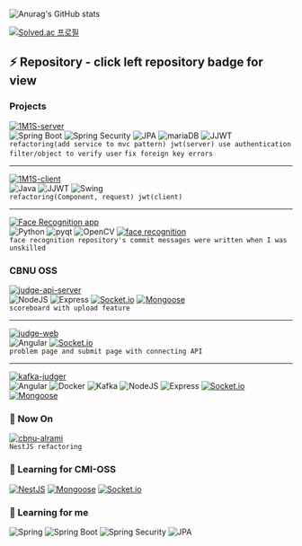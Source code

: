 ![Anurag's GitHub stats](https://github-readme-stats.vercel.app/api?username=vcho1958&show_icons=true&theme=radical)

[![Solved.ac
프로필](http://mazassumnida.wtf/api/v2/generate_badge?boj=vcho1958)](https://solved.ac/vcho1958)
## ⚡ Repository - click left repository badge for view
### Projects  
[![1M1S-server](http://img.shields.io/badge/-1M1S%20Server-000000?style=square&logo=github)](https://github.com/1M1S/1M1S-server)   
  ![Spring Boot](http://img.shields.io/badge/-SpringBoot-6DB33F?style=flat&logo=SpringBoot&logoColor=white)
  ![Spring Security](http://img.shields.io/badge/-SpringSecurity-6DB33F?style=flat&logo=SpringSecurity&logoColor=white)
  ![JPA](http://img.shields.io/badge/-JPA-6DB33F?style=flat)
  ![mariaDB](http://img.shields.io/badge/-MariaDB-003545?style=flat&logo=mariaDB)
  ![JJWT](http://img.shields.io/badge/-JJWT-6DB33F?style=flat)   
  `refactoring(add service to mvc pattern) jwt(server) use authentication filter/object to verify user`
  `fix foreign key errors`
  
  -------------------------------
[![1M1S-client](http://img.shields.io/badge/-1M1S%20Client-000000?style=square&logo=github)](https://github.com/1M1S/1M1S-client)   
  ![Java](http://img.shields.io/badge/-JAVA-007396?style=flat&logo=java)
  ![JJWT](http://img.shields.io/badge/-JJWT-6DB33F?style=flat)
  ![Swing](http://img.shields.io/badge/-Swing-6DB33F?style=flat)  
  `refactoring(Component, request) jwt(client)`
  
  ------------------------------
[![Face Recognition app](http://img.shields.io/badge/-Face%20Recognition%20app-000000?style=square&logo=github)](https://github.com/vcho1958/face_recognition_app)  
  ![Python](http://img.shields.io/badge/-Python-3776AB?style=flat&logo=python&logoColor=white)
  ![pyqt](http://img.shields.io/badge/-pyqt-41CD52?style=flat&logo=qt&logoColor=white)
  ![OpenCV](http://img.shields.io/badge/-OpenCV-3776AB?style=flat&logo=openCV&logoColor=white#5C3EE8)
  [![face recognition](http://img.shields.io/badge/-face%20recognition%20package-000000?style=flat&logo=github)](https://github.com/ageitgey/face_recognition)  
 `face recognition repository's commit messages were written when I was unskilled `


### CBNU OSS
[![judge-api-server](http://img.shields.io/badge/-judge%20api%20server-000000?style=square&logo=github)](https://github.com/cbnusw/judge-api-server)  
  ![NodeJS](http://img.shields.io/badge/-NodeJS-339933?style=flat&logo=Node.JS&logoColor=white)
  ![Express](http://img.shields.io/badge/-Express-000000?style=flat&logo=express&logoColor=white)
  [![Socket.io](http://img.shields.io/badge/-Socket.io-010101?style=flat&logo=Socket.io&logoColor=white)](https://socket.io/)
  [![Mongoose](http://img.shields.io/badge/-Mongoose-47A248?style=flat&logo=MongoDB&logoColor=white)](https://mongoosejs.com/docs/guide.html)    
  `scoreboard with upload feature`
  
  -----------------
[![judge-web](http://img.shields.io/badge/-judge%20web-000000?style=square&logo=github)](https://github.com/cbnusw/judge-web)  
  ![Angular](http://img.shields.io/badge/-Angular-DD0031?style=flat&logo=angular&logoColor=white)
  [![Socket.io](http://img.shields.io/badge/-Socket.io-010101?style=flat&logo=Socket.io&logoColor=white)](https://socket.io/)  
  `problem page and submit page with connecting API`
  
  --------------------------  
[![kafka-judger](http://img.shields.io/badge/-kafka%20judger%20monitoring-000000?style=square&logo=github)](https://github.com/vcho1958/kafka-judger)  
  ![Angular](http://img.shields.io/badge/-Angular-DD0031?style=flat&logo=angular&logoColor=white)
  ![Docker](http://img.shields.io/badge/-Docker-2496ED?style=flat&logo=docker&logoColor=white)
  ![Kafka](http://img.shields.io/badge/-Kafka-2496ED?style=flat)
  ![NodeJS](http://img.shields.io/badge/-NodeJS-339933?style=flat&logo=node.js&logoColor=white)
  ![Express](http://img.shields.io/badge/-Express-000000?style=flat&logo=express&logoColor=white)
  [![Socket.io](http://img.shields.io/badge/-Socket.io-010101?style=flat&logo=Socket.io&logoColor=white)](https://socket.io/)
  [![Mongoose](http://img.shields.io/badge/-Mongoose-47A248?style=flat&logo=MongoDB&logoColor=white)](https://mongoosejs.com/docs/guide.html)

### 🔭 Now On
[![cbnu-alrami](http://img.shields.io/badge/-CBNU%20Alrami-000000?logo=github)](https://github.com/vcho1958/cbnu-alrami)  
`NestJS refactoring`
### 🌱 Learning for CMI-OSS
[![NestJS](http://img.shields.io/badge/-NestJS-E0234E?style=flat&logo=nestjs)](https://docs.nestjs.kr/first-steps)
[![Mongoose](http://img.shields.io/badge/-Mongoose-47A248?style=flat&logo=MongoDB&logoColor=white)](https://mongoosejs.com/docs/guide.html)
[![Socket.io](http://img.shields.io/badge/-Socket.io-010101?style=flat&logo=Socket.io&logoColor=white)](https://socket.io/)

### 🌱 Learning for me
![Spring](http://img.shields.io/badge/-Spring-6DB33F?style=flat&logo=Spring&logoColor=white)
![Spring Boot](http://img.shields.io/badge/-SpringBoot-6DB33F?style=flat&logo=SpringBoot&logoColor=white)
![Spring Security](http://img.shields.io/badge/-SpringSecurity-6DB33F?style=flat&logo=SpringSecurity&logoColor=white)
![JPA](http://img.shields.io/badge/-JPA-6DB33F?style=flat)

<!--
**vcho1958/vcho1958** is a ✨ _special_ ✨ repository because its `README.md` (this file) appears on your GitHub profile.

Here are some ideas to get you started:

- 🔭 I’m currently working on ...
- 🌱 I’m currently learning ...
- 👯 I’m looking to collaborate on ...
- 🤔 I’m looking for help with ...
- 💬 Ask me about ...
- 📫 How to reach me: ...
- 😄 Pronouns: ...
- ⚡ Fun fact: ...
-->
